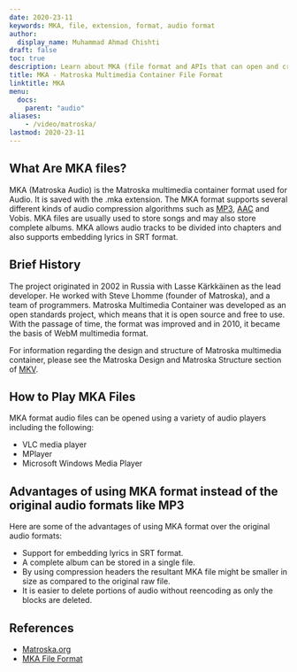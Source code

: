 ```yaml
---
date: 2020-23-11
keywords: MKA, file, extension, format, audio format
author:
  display_name: Muhammad Ahmad Chishti
draft: false
toc: true
description: Learn about MKA (file format and APIs that can open and create MKA files.
title: MKA - Matroska Multimedia Container File Format
linktitle: MKA
menu:
  docs:
    parent: "audio"
aliases:
    - /video/matroska/
lastmod: 2020-23-11
---
```


## What Are MKA files? ##

MKA (Matroska Audio) is the Matroska multimedia container format used for Audio. It is saved with the .mka extension. The MKA format supports several different kinds of audio compression algorithms such as [MP3](/audio/mp3/), [AAC](/audio/aac/) and Vobis. MKA files are usually used to store songs and may also store complete albums. MKA allows audio tracks to be divided into chapters and also supports embedding lyrics in SRT format.

## Brief History ##

The project originated in 2002 in Russia with Lasse Kärkkäinen as the lead developer. He worked with Steve Lhomme (founder of Matroska), and a team of programmers. Matroska Multimedia Container was developed as an open standards project, which means that it is open source and free to use. With the passage of time, the format was improved and in 2010, it became the basis of WebM multimedia format.

For information regarding the design and structure of Matroska multimedia container, please see the Matroska Design and Matroska Structure section of [MKV](/video/mkv/).

## How to Play MKA Files ##

MKA format audio files can be opened using a variety of audio players including the following:

- VLC media player
- MPlayer
- Microsoft Windows Media Player

## Advantages of using MKA format instead of the original audio formats like MP3 ##

Here are some of the advantages of using MKA format over the original audio formats:

- Support for embedding lyrics in SRT format.
- A complete album can be stored in a single file.
- By using compression headers the resultant MKA file might be smaller in size as compared to the original raw file.
- It is easier to delete portions of audio without reencoding as only the blocks are deleted.

## References ##

- [Matroska.org](https://www.matroska.org/)
- [MKA File Format](https://www.videoconverter.com/file-formats/mka/)
